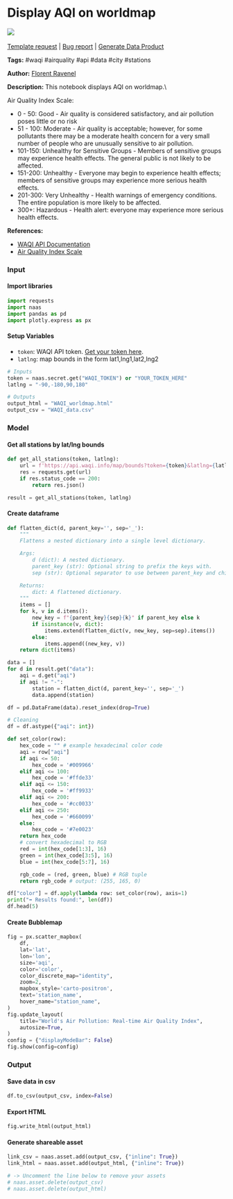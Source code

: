 # Display AQI on worldmap

[![](https://naasai-public.s3.eu-west-3.amazonaws.com/Open\_in\_Naas\_Lab.svg)](https://app.naas.ai/user-redirect/naas/downloader?url=https://raw.githubusercontent.com/jupyter-naas/awesome-notebooks/master/WAQI/WAQI\_Display\_AQI\_on\_worldmap.ipynb)\
\
[Template request](https://github.com/jupyter-naas/awesome-notebooks/issues/new?assignees=\&labels=\&template=template-request.md\&title=Tool+-+Action+of+the+notebook+) | [Bug report](https://github.com/jupyter-naas/awesome-notebooks/issues/new?assignees=\&labels=bug\&template=bug\_report.md\&title=WAQI+-+Display+AQI+on+worldmap:+Error+short+description) | [Generate Data Product](https://app.naas.ai/user-redirect/naas/downloader?url=https://raw.githubusercontent.com/jupyter-naas/awesome-notebooks/master/Naas/Naas\_Start\_data\_product.ipynb)

**Tags:** #waqi #airquality #api #data #city #stations

**Author:** [Florent Ravenel](https://www.linkedin.com/in/florent-ravenel/)

**Description:** This notebook displays AQI on worldmap.\


Air Quality Index Scale:

* 0 - 50: Good - Air quality is considered satisfactory, and air pollution poses little or no risk
* 51 - 100: Moderate - Air quality is acceptable; however, for some pollutants there may be a moderate health concern for a very small number of people who are unusually sensitive to air pollution.
* 101-150: Unhealthy for Sensitive Groups - Members of sensitive groups may experience health effects. The general public is not likely to be affected.
* 151-200: Unhealthy - Everyone may begin to experience health effects; members of sensitive groups may experience more serious health effects.
* 201-300: Very Unhealthy - Health warnings of emergency conditions. The entire population is more likely to be affected.
* 300+: Hazardous - Health alert: everyone may experience more serious health effects.

**References:**

* [WAQI API Documentation](https://aqicn.org/json-api/doc/#api-Map\_Queries-GetMapStations)
* [Air Quality Index Scale](https://aqicn.org/scale/)

### Input

#### Import libraries

```python
import requests
import naas
import pandas as pd
import plotly.express as px
```

#### Setup Variables

* `token`: WAQI API token. [Get your token here](https://aqicn.org/data-platform/token/).
* `latlng`: map bounds in the form lat1,lng1,lat2,lng2

```python
# Inputs
token = naas.secret.get("WAQI_TOKEN") or "YOUR_TOKEN_HERE"
latlng = "-90,-180,90,180"

# Outputs
output_html = "WAQI_worldmap.html"
output_csv = "WAQI_data.csv"
```

### Model

#### Get all stations by lat/lng bounds

```python
def get_all_stations(token, latlng):
    url = f'https://api.waqi.info/map/bounds?token={token}&latlng={latlng}'
    res = requests.get(url)
    if res.status_code == 200:
        return res.json()

result = get_all_stations(token, latlng)
```

#### Create dataframe

```python
def flatten_dict(d, parent_key='', sep='_'):
    """
    Flattens a nested dictionary into a single level dictionary.

    Args:
        d (dict): A nested dictionary.
        parent_key (str): Optional string to prefix the keys with.
        sep (str): Optional separator to use between parent_key and child_key.

    Returns:
        dict: A flattened dictionary.
    """
    items = []
    for k, v in d.items():
        new_key = f"{parent_key}{sep}{k}" if parent_key else k
        if isinstance(v, dict):
            items.extend(flatten_dict(v, new_key, sep=sep).items())
        else:
            items.append((new_key, v))
    return dict(items)

data = []
for d in result.get("data"):
    aqi = d.get("aqi")
    if aqi != "-":
        station = flatten_dict(d, parent_key='', sep='_')
        data.append(station)

df = pd.DataFrame(data).reset_index(drop=True)

# Cleaning
df = df.astype({"aqi": int})

def set_color(row):
    hex_code = "" # example hexadecimal color code
    aqi = row["aqi"]
    if aqi <= 50:
        hex_code = '#009966'
    elif aqi <= 100:
        hex_code = '#ffde33'
    elif aqi <= 150:
        hex_code = '#ff9933'
    elif aqi <= 200:
        hex_code = '#cc0033'
    elif aqi <= 250:
        hex_code = '#660099'
    else:
        hex_code = '#7e0023'
    return hex_code
    # convert hexadecimal to RGB
    red = int(hex_code[1:3], 16)
    green = int(hex_code[3:5], 16)
    blue = int(hex_code[5:7], 16)

    rgb_code = (red, green, blue) # RGB tuple
    return rgb_code # output: (255, 165, 0)

df["color"] = df.apply(lambda row: set_color(row), axis=1)
print("➡️ Results found:", len(df))
df.head(5)
```

#### Create Bubblemap

```python
fig = px.scatter_mapbox(
    df,
    lat='lat',
    lon='lon',
    size='aqi',
    color='color',
    color_discrete_map="identity",
    zoom=2,
    mapbox_style='carto-positron',
    text='station_name',
    hover_name="station_name",
)
fig.update_layout(
    title="World's Air Pollution: Real-time Air Quality Index",
    autosize=True,
)
config = {"displayModeBar": False}
fig.show(config=config)
```

### Output

#### Save data in csv

```python
df.to_csv(output_csv, index=False)
```

#### Export HTML

```python
fig.write_html(output_html)
```

#### Generate shareable asset

```python
link_csv = naas.asset.add(output_csv, {"inline": True})
link_html = naas.asset.add(output_html, {"inline": True})

# -> Uncomment the line below to remove your assets
# naas.asset.delete(output_csv)
# naas.asset.delete(output_html)
```

```python
```
